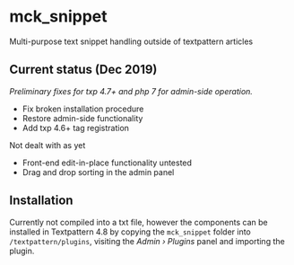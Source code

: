 # mck_snippet
Multi-purpose text snippet handling outside of textpattern articles

## Current status (Dec 2019)

*Preliminary fixes for txp 4.7+ and php 7 for admin-side operation.*

- Fix broken installation procedure
- Restore admin-side functionality
- Add txp 4.6+ tag registration

Not dealt with as yet

- Front-end edit-in-place functionality untested
- Drag and drop sorting in the admin panel

## Installation

Currently not compiled into a txt file, however the components can be installed in Textpattern 4.8 by copying the `mck_snippet` folder into `/textpattern/plugins`, visiting the *Admin › Plugins* panel and importing the plugin.